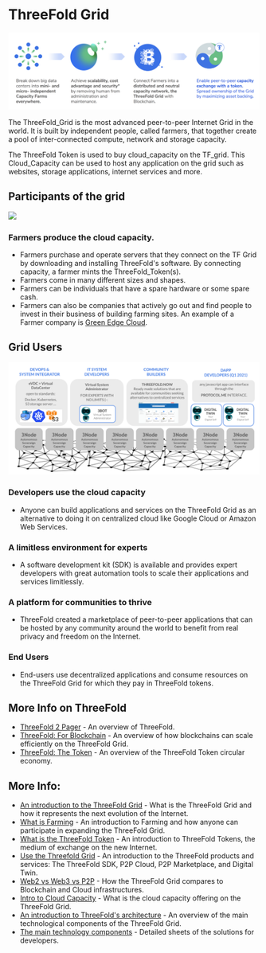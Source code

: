 
# ThreeFold Grid

![](img/tf_principle_banner.png)

The ThreeFold_Grid is the most advanced peer-to-peer Internet Grid in the world. It is built by independent people, called farmers, that together create a pool of inter-connected compute, network and storage capacity.

The ThreeFold Token is used to buy cloud_capacity on the TF_grid. This Cloud_Capacity can be used to host any application on the grid such as websites, storage applications, internet services and more.

## Participants of the grid

![](img/circular_tft.png)

<!-- 

Note: This image is stored as a slide in case the text needs to be edited. You can find it here: https://docs.google.com/presentation/d/1SoC_5qdbv31DccCEWnytsH7dUkGaR8UH0Va0cMVUJXY/edit?usp=sharing.

-->

### Farmers produce the cloud capacity.

- Farmers purchase and operate servers that they connect on the TF Grid by downloading and installing ThreeFold's software. By connecting capacity, a farmer mints the ThreeFold_Token(s).
- Farmers come in many different sizes and shapes.
- Farmers can be individuals that have a spare hardware or some spare cash.
- Farmers can also be companies that actively go out and find people to invest in their business of building farming sites. An example of a Farmer company is [Green Edge Cloud](https://www.greenedgecloud.com/).

## Grid Users

![](img/different_users_tfgrid.png)

### Developers use the cloud capacity

- Anyone can build applications and services on the ThreeFold Grid as an alternative to doing it on centralized cloud like Google Cloud or Amazon Web Services.

### A limitless environment for experts

- A software development kit (SDK) is available and provides expert developers with great automation tools to scale their applications and services limitlessly.  

### A platform for communities to thrive

- ThreeFold created a marketplace of peer-to-peer applications that can be hosted by any community around the world to benefit from real privacy and freedom on the Internet.

### End Users

- End-users use decentralized applications and consume resources on the ThreeFold Grid for which they pay in ThreeFold tokens.

## More Info on ThreeFold

- [ThreeFold 2 Pager](https://wiki.threefold.io/threefold_2pager.pdf) - An overview of ThreeFold.
- [ThreeFold: For Blockchain](https://wiki.threefold.io/tfgrid_2pager_blockchain.pdf) - An overview of how blockchains can scale efficiently on the ThreeFold Grid.
- [ThreeFold: The Token](https://wiki.threefold.io/tfgrid_2pager_token.pdf) - An overview of the ThreeFold Token circular economy. 

## More Info:

- [An introduction to the ThreeFold Grid](grid_intro) - What is the ThreeFold Grid and how it represents the next evolution of the Internet.
- [What is Farming](farming_intro) - An introduction to Farming and how anyone can participate in expanding the ThreeFold Grid.
- [What is the ThreeFold Token](token_what) - An introduction to ThreeFold Tokens, the medium of exchange on the new Internet.
- [Use the Threefold Grid](use_tfgrid) - An introduction to the ThreeFold products and services: The ThreeFold SDK, P2P Cloud, P2P Marketplace, and Digital Twin.
- [Web2 vs Web3 vs P2P](grid_compare) - How the ThreeFold Grid compares to Blockchain and Cloud infrastructures.
- [Intro to Cloud Capacity](cloud_units) - What is the cloud capacity offering on the ThreeFold Grid.
- [An introduction to ThreeFold's architecture](grid_architecture) - An overview of the main technological components of the ThreeFold Grid.
- [The main technology components](hercules_components) - Detailed sheets of the solutions for developers.
